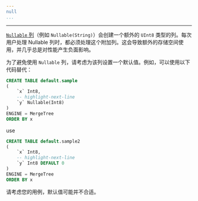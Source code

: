 ```yaml
---
null
...
```

---

[`Nullable` 列](/sql-reference/data-types/nullable/)（例如 `Nullable(String)`）会创建一个额外的 `UInt8` 类型的列。每次用户处理 Nullable 列时，都必须处理这个附加列。这会导致额外的存储空间使用，并几乎总是对性能产生负面影响。

为了避免使用 `Nullable` 列，请考虑为该列设置一个默认值。例如，可以使用以下代码替代：

```sql
CREATE TABLE default.sample
(
    `x` Int8,
    -- highlight-next-line
    `y` Nullable(Int8)
)
ENGINE = MergeTree
ORDER BY x
```
use

```sql
CREATE TABLE default.sample2
(
    `x` Int8,
    -- highlight-next-line
    `y` Int8 DEFAULT 0
)
ENGINE = MergeTree
ORDER BY x
```

请考虑您的用例，默认值可能并不合适。
